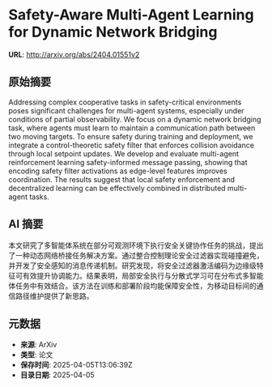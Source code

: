 # Safety-Aware Multi-Agent Learning for Dynamic Network Bridging

**URL**: http://arxiv.org/abs/2404.01551v2

## 原始摘要

Addressing complex cooperative tasks in safety-critical environments poses
significant challenges for multi-agent systems, especially under conditions of
partial observability. We focus on a dynamic network bridging task, where
agents must learn to maintain a communication path between two moving targets.
To ensure safety during training and deployment, we integrate a
control-theoretic safety filter that enforces collision avoidance through local
setpoint updates. We develop and evaluate multi-agent reinforcement learning
safety-informed message passing, showing that encoding safety filter
activations as edge-level features improves coordination. The results suggest
that local safety enforcement and decentralized learning can be effectively
combined in distributed multi-agent tasks.


## AI 摘要

本文研究了多智能体系统在部分可观测环境下执行安全关键协作任务的挑战，提出了一种动态网络桥接任务解决方案。通过整合控制理论安全过滤器实现碰撞避免，并开发了安全感知的消息传递机制。研究发现，将安全过滤器激活编码为边缘级特征可有效提升协调能力。结果表明，局部安全执行与分散式学习可在分布式多智能体任务中有效结合。该方法在训练和部署阶段均能保障安全性，为移动目标间的通信路径维护提供了新思路。

## 元数据

- **来源**: ArXiv
- **类型**: 论文
- **保存时间**: 2025-04-05T13:06:39Z
- **目录日期**: 2025-04-05

